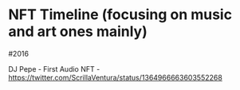 # NFT Timeline (focusing on music and art ones mainly)

#2016

DJ Pepe - First Audio NFT - https://twitter.com/ScrillaVentura/status/1364966663603552268



